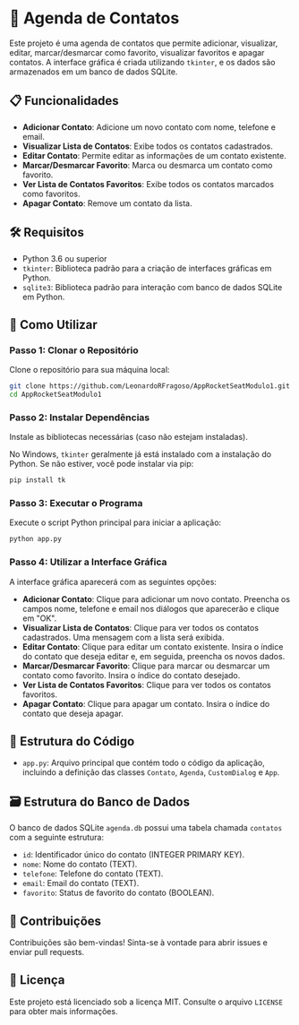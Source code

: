 
# 📒 Agenda de Contatos

Este projeto é uma agenda de contatos que permite adicionar, visualizar, editar, marcar/desmarcar como favorito, visualizar favoritos e apagar contatos. A interface gráfica é criada utilizando `tkinter`, e os dados são armazenados em um banco de dados SQLite.

## 📋 Funcionalidades

- **Adicionar Contato**: Adicione um novo contato com nome, telefone e email.
- **Visualizar Lista de Contatos**: Exibe todos os contatos cadastrados.
- **Editar Contato**: Permite editar as informações de um contato existente.
- **Marcar/Desmarcar Favorito**: Marca ou desmarca um contato como favorito.
- **Ver Lista de Contatos Favoritos**: Exibe todos os contatos marcados como favoritos.
- **Apagar Contato**: Remove um contato da lista.

## 🛠 Requisitos

- Python 3.6 ou superior
- `tkinter`: Biblioteca padrão para a criação de interfaces gráficas em Python.
- `sqlite3`: Biblioteca padrão para interação com banco de dados SQLite em Python.

## 🚀 Como Utilizar

### Passo 1: Clonar o Repositório

Clone o repositório para sua máquina local:

```bash
git clone https://github.com/LeonardoRFragoso/AppRocketSeatModulo1.git
cd AppRocketSeatModulo1
```

### Passo 2: Instalar Dependências

Instale as bibliotecas necessárias (caso não estejam instaladas).

No Windows, `tkinter` geralmente já está instalado com a instalação do Python. Se não estiver, você pode instalar via pip:

```bash
pip install tk
```

### Passo 3: Executar o Programa

Execute o script Python principal para iniciar a aplicação:

```bash
python app.py
```

### Passo 4: Utilizar a Interface Gráfica

A interface gráfica aparecerá com as seguintes opções:

- **Adicionar Contato**: Clique para adicionar um novo contato. Preencha os campos nome, telefone e email nos diálogos que aparecerão e clique em "OK".
- **Visualizar Lista de Contatos**: Clique para ver todos os contatos cadastrados. Uma mensagem com a lista será exibida.
- **Editar Contato**: Clique para editar um contato existente. Insira o índice do contato que deseja editar e, em seguida, preencha os novos dados.
- **Marcar/Desmarcar Favorito**: Clique para marcar ou desmarcar um contato como favorito. Insira o índice do contato desejado.
- **Ver Lista de Contatos Favoritos**: Clique para ver todos os contatos favoritos.
- **Apagar Contato**: Clique para apagar um contato. Insira o índice do contato que deseja apagar.

## 📂 Estrutura do Código

- `app.py`: Arquivo principal que contém todo o código da aplicação, incluindo a definição das classes `Contato`, `Agenda`, `CustomDialog` e `App`.

## 🗃 Estrutura do Banco de Dados

O banco de dados SQLite `agenda.db` possui uma tabela chamada `contatos` com a seguinte estrutura:

- `id`: Identificador único do contato (INTEGER PRIMARY KEY).
- `nome`: Nome do contato (TEXT).
- `telefone`: Telefone do contato (TEXT).
- `email`: Email do contato (TEXT).
- `favorito`: Status de favorito do contato (BOOLEAN).

## 🤝 Contribuições

Contribuições são bem-vindas! Sinta-se à vontade para abrir issues e enviar pull requests.

## 📄 Licença

Este projeto está licenciado sob a licença MIT. Consulte o arquivo `LICENSE` para obter mais informações.
